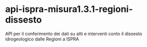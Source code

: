 # api-ispra-misura1.3.1-regioni-dissesto
API per il conferimento dei dati su atti e interventi conto il dissesto idrogeologico dalle Regioni a ISPRA
